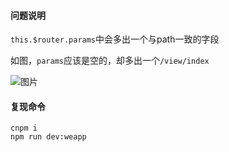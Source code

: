 
#### 问题说明
`this.$router.params`中会多出一个与path一致的字段

如图，`params`应该是空的，却多出一个`/view/index`

![图片](https://user-images.githubusercontent.com/24741025/58680436-4d80ce00-839a-11e9-9879-ed908699bbce.png)


#### 复现命令
```base
cnpm i
npm run dev:weapp
```

